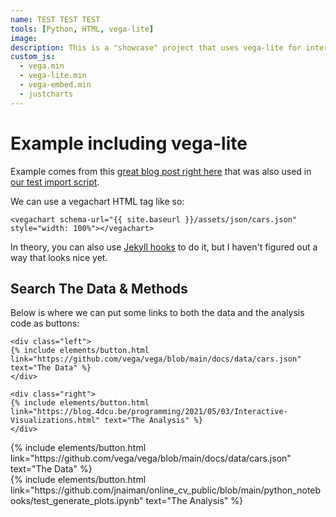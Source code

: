 ```yaml
---
name: TEST TEST TEST
tools: [Python, HTML, vega-lite]
image:
description: This is a "showcase" project that uses vega-lite for interactive viz!
custom_js:
  - vega.min
  - vega-lite.min
  - vega-embed.min
  - justcharts
---
```



# Example including vega-lite

Example comes from this [great blog post right here](https://blog.4dcu.be/programming/2021/05/03/Interactive-Visualizations.html) that was also used in [our test import script](https://github.com/UIUC-iSchool-DataViz/is445_bcubcg_fall2022/blob/main/week01/test_imports_week01.ipynb).

We can use a vegachart HTML tag like so:

```
<vegachart schema-url="{{ site.baseurl }}/assets/json/cars.json" style="width: 100%"></vegachart>
```

<vegachart schema-url="{{ site.baseurl }}/assets/json/cars.json" style="width: 100%"></vegachart>

<vegachart schema-url="{{ site.baseurl }}/assets/json/chart1.json" style="width: 100%"></vegachart>

<vegachart schema-url="{{ site.baseurl }}/assets/json/altair_mobility_dashboard.json" style="width: 100%"></vegachart>

<vegachart schema-url="{{ site.baseurl }}/assets/json/finalmap.json" style="width: 100%"></vegachart>

<vegachart schema-url="{{ site.baseurl }}/assets/json/homework5map.json" style="width: 100%"></vegachart>

<vegachart schema-url="{{ site.baseurl }}/assets/json/hw5test.json" style="width: 100%"></vegachart>

<vegachart schema-url="{{ site.baseurl }}/assets/json/population_scatter.json" style="width: 100%"></vegachart>

<vegachart schema-url="{{ site.baseurl }}/assets/json/hw5test2.json" style="width: 100%"></vegachart>

<vegachart schema-url="{{ site.baseurl }}/assets/json/testchart.json" style="width: 100%"></vegachart>


<vegachart schema-url="{{ site.baseurl }}/assets/json/hw5test3.json" style="width: 100%"></vegachart>



In theory, you can also use [Jekyll hooks](https://jekyllrb.com/docs/plugins/hooks/) to do it, but I haven't figured out a way that looks nice yet.


## Search The Data & Methods

Below is where we can put some links to both the data and the analysis code as buttons:

```
<div class="left">
{% include elements/button.html link="https://github.com/vega/vega/blob/main/docs/data/cars.json" text="The Data" %}
</div>

<div class="right">
{% include elements/button.html link="https://blog.4dcu.be/programming/2021/05/03/Interactive-Visualizations.html" text="The Analysis" %}
</div>
```

<!-- these are written in a combo of html and liquid --> 

<div class="left">
{% include elements/button.html link="https://github.com/vega/vega/blob/main/docs/data/cars.json" text="The Data" %}
</div>

<div class="right">
{% include elements/button.html link="https://github.com/jnaiman/online_cv_public/blob/main/python_notebooks/test_generate_plots.ipynb" text="The Analysis" %}
</div>

